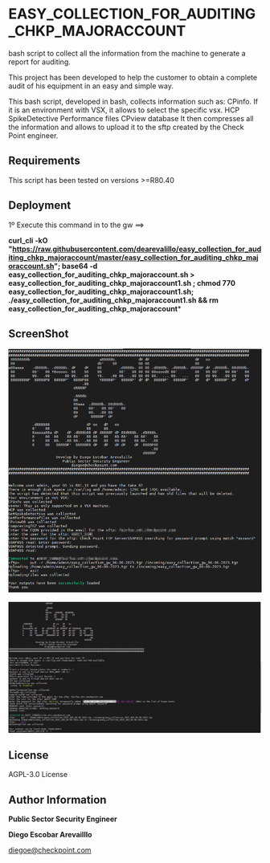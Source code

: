EASY_COLLECTION_FOR_AUDITING_CHKP_MAJORACCOUNT
=========
bash script to collect all the information from the machine to generate a report for auditing.

This project has been developed to help the customer to obtain a complete audit of his equipment in an easy and simple way. 

This bash script, developed in bash, collects information such as:
CPinfo. If it is an environment with VSX, it allows to select the specific vsx.
HCP
SpikeDetective
Performance files
CPview database
It then compresses all the information and allows to upload it to the sftp created by the Check Point engineer.

Requirements
------------

This script has been tested on versions >=R80.40


Deployment
------------
1º Execute this command in to the gw ==> 

**curl_cli -kO "https://raw.githubusercontent.com/dearevalillo/easy_collection_for_auditing_chkp_majoraccount/master/easy_collection_for_auditing_chkp_majoraccount.sh"; base64 -d easy_collection_for_auditing_chkp_majoraccount.sh > easy_collection_for_auditing_chkp_majoraccount1.sh ; chmod 770 easy_collection_for_auditing_chkp_majoraccount1.sh; ./easy_collection_for_auditing_chkp_majoraccount1.sh && rm easy_collection_for_auditing_chkp_majoraccount***

ScreenShot
--------------
![Easy_Collection_without_VSX](https://github.com/dearevalillo/easy_collection_for_auditing_chkp_majoraccount/blob/master/easy_collection_for_auditing_withoutVSX.png)

![Easy_Collection_with_VSX](https://github.com/dearevalillo/easy_collection_for_auditing_chkp_majoraccount/blob/master/easy_collection_for_auditing_withVSX.png)


License
-------

AGPL-3.0 License

Author Information
------------------
**Public Sector Security Engineer**

**Diego Escobar Arevailllo**

[diegoe@checkpoint.com](mailto:diegoe@checkpoint.com)

